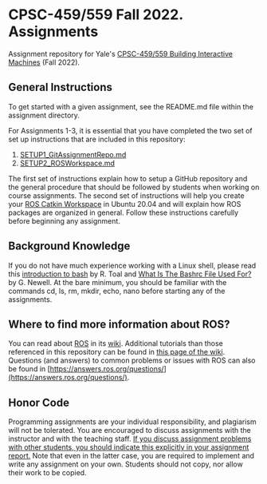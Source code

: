 # CPSC-459/559 Fall 2022. Assignments

Assignment repository for Yale's [CPSC-459/559 Building Interactive Machines](https://cpsc459-bim.gitlab.io/f22/) (Fall 2022).

## General Instructions

To get started with a given assignment, see the README.md file within the assignment directory. 

For Assignments 1-3, it is essential that you have completed the two set of set up instructions that are included in this repository:

1. [SETUP1_GitAssignmentRepo.md](SETUP1_GitAssignmentRepo.md)
2. [SETUP2_ROSWorkspace.md](SETUP2_ROSWorkspace.md) 

The first set of instructions explain how to setup a GitHub repository and the general procedure that should be followed by students when working on course assignments. The second set of instructions will help you create your [ROS Catkin Workspace](http://wiki.ros.org/catkin/workspaces) in Ubuntu 20.04 and will explain how ROS packages are organized in general. Follow these instructions carefully before beginning any assignment. 

## Background Knowledge

If you do not have much experience working with a Linux shell, please read this [introduction to bash](http://cs.lmu.edu/~ray/notes/bash/) by R. Toal and [What Is The Bashrc File Used For?](https://www.lifewire.com/bashrc-file-4101947) by G. Newell. At the bare minimum, you should be familiar with the commands cd, ls, rm, mkdir, echo, nano before starting any of the assignments.

## Where to find more information about ROS?

You can read about [ROS](https://ros.org/) in its [wiki](http://wiki.ros.org/). Additional tutorials than those referenced in this repository can be found in [this page of the wiki](http://wiki.ros.org/ROS/Tutorials). Questions (and answers) to common problems or issues with ROS can also be 
found in [https://answers.ros.org/questions/](https://answers.ros.org/questions/).

## Honor Code

Programming assignments are your individual responsibility, and plagiarism will not be tolerated. You are encouraged to discuss assignments with the instructor and 
with the teaching staff. <u>If you discuss assignment problems with other students, you should indicate this explicitly in your assignment report.</u> Note that even in the latter case, you are required to implement and write any assignment on your own. Students should not copy, nor allow their work to be copied.




